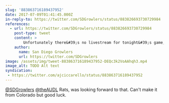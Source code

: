 ```yaml
---
slug: '883863716189437952'
date: 2017-07-09T01:41:45.000Z
in-reply-to: https://twitter.com/SDGrowlers/status/883826693730729984
references:
  - url: https://twitter.com/SDGrowlers/status/883826693730729984
    post-type: tweet
    content: >
        Unfortunately there&#39;s no livestream for tonight&#39;s game, sorry. But we&#39;d love to see your smiling faces &amp; hear cheers in person. <a href="https://twitter.com/theAUDL?ref_src=twsrc%5Etfw">@theAUDL</a>
    author:
      name: San Diego Growlers
      url: https://twitter.com/SDGrowlers
image: /assets/img/tweet-883863716189437952-DEQc3k2VoAAhqh3.mp4
image_alt: TODO Alt text
syndication:
 - https://twitter.com/ajciccarello/status/883863716189437952
---
```


[@SDGrowlers](https://twitter.com/SDGrowlers) [@theAUDL](https://twitter.com/theAUDL) Rats, was looking forward to that. Can't make it from Colorado but good luck. 
